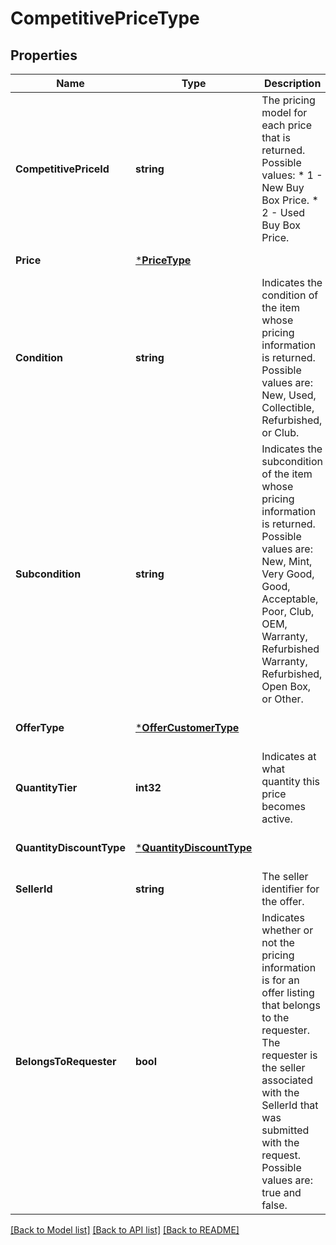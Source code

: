 # CompetitivePriceType

## Properties
Name | Type | Description | Notes
------------ | ------------- | ------------- | -------------
**CompetitivePriceId** | **string** | The pricing model for each price that is returned.  Possible values:  * 1 - New Buy Box Price. * 2 - Used Buy Box Price. | [default to null]
**Price** | [***PriceType**](PriceType.md) |  | [default to null]
**Condition** | **string** | Indicates the condition of the item whose pricing information is returned. Possible values are: New, Used, Collectible, Refurbished, or Club. | [optional] [default to null]
**Subcondition** | **string** | Indicates the subcondition of the item whose pricing information is returned. Possible values are: New, Mint, Very Good, Good, Acceptable, Poor, Club, OEM, Warranty, Refurbished Warranty, Refurbished, Open Box, or Other. | [optional] [default to null]
**OfferType** | [***OfferCustomerType**](OfferCustomerType.md) |  | [optional] [default to null]
**QuantityTier** | **int32** | Indicates at what quantity this price becomes active. | [optional] [default to null]
**QuantityDiscountType** | [***QuantityDiscountType**](QuantityDiscountType.md) |  | [optional] [default to null]
**SellerId** | **string** | The seller identifier for the offer. | [optional] [default to null]
**BelongsToRequester** | **bool** |  Indicates whether or not the pricing information is for an offer listing that belongs to the requester. The requester is the seller associated with the SellerId that was submitted with the request. Possible values are: true and false. | [optional] [default to null]

[[Back to Model list]](../README.md#documentation-for-models) [[Back to API list]](../README.md#documentation-for-api-endpoints) [[Back to README]](../README.md)

